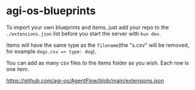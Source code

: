 # agi-os-blueprints

To import your own blueprints and items, just add your repo to the `./extensions.json` list before you start the server with `bun dev`.

Items will have the same type as the `filename`(the "s.csv" will be removed, for example `dogs.csv => type: dog`).

You can add as many csv files to the items folder as you wish. Each row is one item.

https://github.com/agi-os/AgentFlow/blob/main/extensions.json
